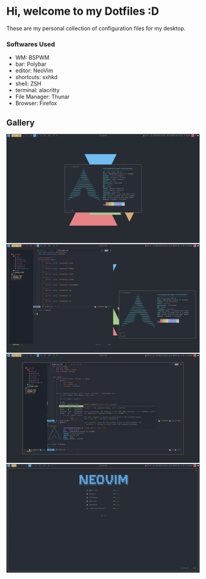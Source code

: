 # Hi, welcome to my Dotfiles :D

These are my personal collection of configuration files for my desktop.

### Softwares Used

* WM: BSPWM
* bar: Polybar
* editor: NeoVim
* shortcuts: sxhkd
* shell: ZSH
* terminal: alacritty
* File Manager: Thunar
* Browser: Firefox

## Gallery

![neofetch](screenshots/neofetch.png)
![neovim and neofetch](screenshots/neofetchandneovim.png)
![neovim](screenshots/neovim.png)
![dashboard](screenshots/dashboard.png)
